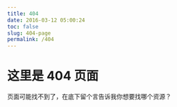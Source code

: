 ```yaml
---
title: 404
date: 2016-03-12 05:00:24
toc: false
slug: 404-page
permalink: /404
---
```



# 这里是 404 页面

页面可能找不到了，在底下留个言告诉我你想要找哪个资源？